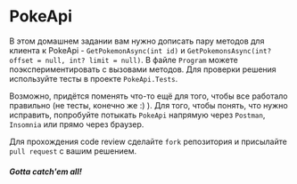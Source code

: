 # PokeApi
В этом домашнем задании вам нужно дописать пару методов для клиента к PokeApi - `GetPokemonAsync(int id)` и `GetPokemonsAsync(int? offset = null, int? limit = null)`. В файле `Program` можете поэкспериментировать с вызовами методов. Для проверки решения используйте тесты в проекте `PokeApi.Tests`.

Возможно, придётся поменять что-то ещё для того, чтобы все работало правильно (не тесты, конечно же :) ). Для того, чтобы понять, что нужно исправить, попробуйте потыкать `PokeApi` напрямую через `Postman`, `Insomnia` или прямо через браузер.

Для прохождения code review сделайте `fork` репозитория и присылайте `pull request` с вашим решением.

##### Gotta catch'em all! 
